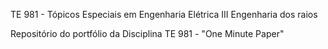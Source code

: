 TE 981 - Tópicos Especiais em Engenharia Elétrica III
Engenharia dos raios

Repositório do portfólio da Disciplina TE 981 - "One Minute Paper"
